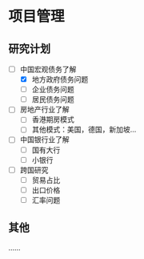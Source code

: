 # 项目管理

## 研究计划
- [ ] 中国宏观债务了解
    - [x] 地方政府债务问题
    - [ ] 企业债务问题
    - [ ] 居民债务问题
- [ ] 房地产行业了解
    - [ ] 香港期房模式
    - [ ] 其他模式：美国，德国，新加坡… 
- [ ] 中国银行业了解
    - [ ] 国有大行
    - [ ] 小银行
- [ ] 跨国研究
    - [ ] 贸易占比
    - [ ] 出口价格
    - [ ] 汇率问题

## 其他
……
